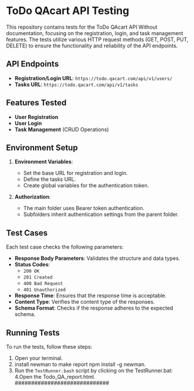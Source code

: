 # ToDo QAcart API Testing

This repository contains tests for the ToDo QAcart API Without documentation, focusing on the registration, login, and task management features. The tests utilize various HTTP request methods (GET, POST, PUT, DELETE) to ensure the functionality and reliability of the API endpoints.

## API Endpoints

- **Registration/Login URL**: `https://todo.qacart.com/api/v1/users/`
- **Tasks URL**: `https://todo.qacart.com/api/v1/tasks`

## Features Tested

- **User Registration**
- **User Login**
- **Task Management** (CRUD Operations)

## Environment Setup

1. **Environment Variables**:
   - Set the base URL for registration and login.
   - Define the tasks URL.
   - Create global variables for the authentication token.

2. **Authorization**:
   - The main folder uses Bearer token authentication.
   - Subfolders inherit authentication settings from the parent folder.

## Test Cases

Each test case checks the following parameters:

- **Response Body Parameters**: Validates the structure and data types.
- **Status Codes**:
  - `200 OK`
  - `201 Created`
  - `400 Bad Request`
  - `401 Unauthorized`
- **Response Time**: Ensures that the response time is acceptable.
- **Content Type**: Verifies the content type of the responses.
- **Schema Format**: Checks if the response adheres to the expected schema.

## Running Tests

To run the tests, follow these steps:

1. Open your terminal.
2. install newman to make report npm install -g newman.
3. Run the `TestRunner.bash` script by clicking on the TestRunner.bat:
4.Open the Todo_QA_report.html.
   #############################

